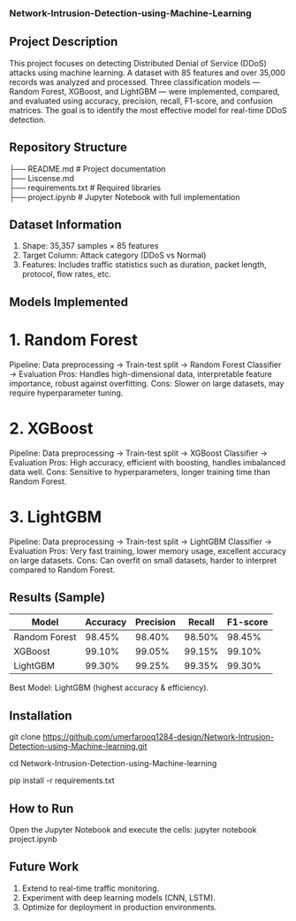 ### Network-Intrusion-Detection-using-Machine-Learning

## Project Description
This project focuses on detecting Distributed Denial of Service (DDoS) attacks using machine learning. A dataset with 85 features and over 35,000 records was analyzed and processed. Three classification models — Random Forest, XGBoost, and LightGBM — were implemented, compared, and evaluated using accuracy, precision, recall, F1-score, and confusion matrices. The goal is to identify the most effective model for real-time DDoS detection.

## Repository Structure
├── README.md              # Project documentation  
├── Liscense.md                  
├── requirements.txt       # Required libraries  
├── project.ipynb   # Jupyter Notebook with full implementation  

## Dataset Information
1. Shape: 35,357 samples × 85 features
2. Target Column: Attack category (DDoS vs Normal)
3. Features: Includes traffic statistics such as duration, packet length, protocol, flow rates, etc.

## Models Implemented
# 1. Random Forest
Pipeline: Data preprocessing → Train-test split → Random Forest Classifier → Evaluation
Pros: Handles high-dimensional data, interpretable feature importance, robust against overfitting.
Cons: Slower on large datasets, may require hyperparameter tuning.
# 2. XGBoost
Pipeline: Data preprocessing → Train-test split → XGBoost Classifier → Evaluation
Pros: High accuracy, efficient with boosting, handles imbalanced data well.
Cons: Sensitive to hyperparameters, longer training time than Random Forest.
# 3. LightGBM
Pipeline: Data preprocessing → Train-test split → LightGBM Classifier → Evaluation
Pros: Very fast training, lower memory usage, excellent accuracy on large datasets.
Cons: Can overfit on small datasets, harder to interpret compared to Random Forest.

## Results (Sample)
| Model         | Accuracy | Precision | Recall | F1-score |
| ------------- | -------- | --------- | ------ | -------- |
| Random Forest | 98.45%   | 98.40%    | 98.50% | 98.45%   |
| XGBoost       | 99.10%   | 99.05%    | 99.15% | 99.10%   |
| LightGBM      | 99.30%   | 99.25%    | 99.35% | 99.30%   |
Best Model: LightGBM (highest accuracy & efficiency).

## Installation
git clone https://github.com/umerfarooq1284-design/Network-Intrusion-Detection-using-Machine-learning.git

cd Network-Intrusion-Detection-using-Machine-learning

pip install -r requirements.txt

## How to Run
Open the Jupyter Notebook and execute the cells:
jupyter notebook project.ipynb

## Future Work
1. Extend to real-time traffic monitoring.
2. Experiment with deep learning models (CNN, LSTM).
3. Optimize for deployment in production environments.


